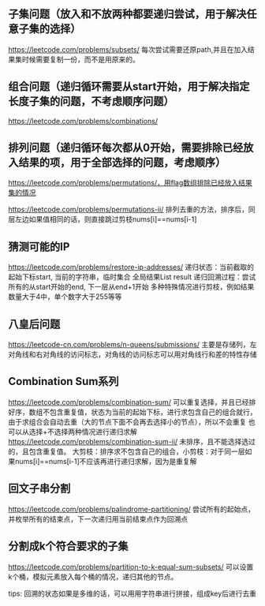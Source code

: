 ## 子集问题（放入和不放两种都要递归尝试，用于解决任意子集的选择）
https://leetcode.com/problems/subsets/
每次尝试需要还原path,并且在加入结果集时候需要复制一份，而不是用原来的。
## 组合问题（递归循环需要从start开始，用于解决指定长度子集的问题，不考虑顺序问题）
https://leetcode.com/problems/combinations/
## 排列问题（递归循环每次都从0开始，需要排除已经放入结果的项，用于全部选择的问题，考虑顺序）
https://leetcode.com/problems/permutations/，用flag数组排除已经放入结果集的情况

https://leetcode.com/problems/permutations-ii/
排列去重的方法，排序后，同层左边如果值相同的话，则直接跳过剪枝nums[i]==nums[i-1]

## 猜测可能的IP
https://leetcode.com/problems/restore-ip-addresses/
递归状态：当前截取的起始下标start, 当前的字符串，临时集合
全局结果List<String> result
递归回溯过程：尝试所有的从start开始的end, 下一层从end+1开始
多种特殊情况进行剪枝，例如结果数量大于4中，单个数字大于255等等

## 八皇后问题
https://leetcode-cn.com/problems/n-queens/submissions/
主要是存储列，左对角线和右对角线的访问标志，对角线的访问标志可以用对角线行和差的特性存储

## Combination Sum系列
https://leetcode.com/problems/combination-sum/
可以重复选择，并且已经排好序，数组不包含重复值，状态为当前的起始下标，进行求包含自己的组合就行，
由于求组合会自动去重（大的节点下面不会再去选择小的节点），所以不会重复
也可以从选择+不选择两种情况进行递归求解
https://leetcode.com/problems/combination-sum-ii/
未排序，且不能选择选过的，且包含重复值。
大剪枝：排序求不包含自己的组合，小剪枝：对于同一层如果nums[i]==nums[i-1]不应该再进行递归求解，因为是重复解

## 回文子串分割
https://leetcode.com/problems/palindrome-partitioning/
尝试所有的起始点，并枚举所有的结束点，下一次递归用当前结束点作为回溯点

## 分割成k个符合要求的子集
https://leetcode.com/problems/partition-to-k-equal-sum-subsets/
可以设置k个桶，模拟元素放入每个桶的情况，递归其他的节点。

tips:
回溯的状态如果是多维的话，可以用用字符串进行拼接，组成key后进行去重
